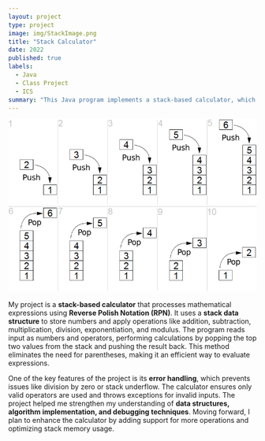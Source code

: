 ```yaml
---
layout: project
type: project
image: img/StackImage.png
title: "Stack Calculator"
date: 2022
published: true
labels:
  - Java
  - Class Project
  - ICS
summary: "This Java program implements a stack-based calculator, which performs calculations using a stack data structure. It processes numbers and operators in Reverse Polish Notation (RPN), where operands are pushed onto a stack and operators perform calculations using the top two elements of the stack."
---
```


<img class="img-fluid" src="../img/StackImage.png">

My project is a **stack-based calculator** that processes mathematical expressions using **Reverse Polish Notation (RPN)**. It uses a **stack data structure** to store numbers and apply operations like addition, subtraction, multiplication, division, exponentiation, and modulus. The program reads input as numbers and operators, performing calculations by popping the top two values from the stack and pushing the result back. This method eliminates the need for parentheses, making it an efficient way to evaluate expressions.  

One of the key features of the project is its **error handling**, which prevents issues like division by zero or stack underflow. The calculator ensures only valid operators are used and throws exceptions for invalid inputs. The project helped me strengthen my understanding of **data structures, algorithm implementation, and debugging techniques**. Moving forward, I plan to enhance the calculator by adding support for more operations and optimizing stack memory usage.
